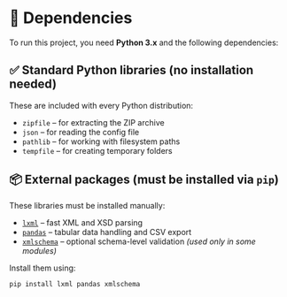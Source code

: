 # 🧰 Dependencies

To run this project, you need **Python 3.x** and the following dependencies:

## ✅ Standard Python libraries (no installation needed)
These are included with every Python distribution:

- `zipfile` – for extracting the ZIP archive
- `json` – for reading the config file
- `pathlib` – for working with filesystem paths
- `tempfile` – for creating temporary folders

## 📦 External packages (must be installed via `pip`)
These libraries must be installed manually:

- [`lxml`](https://lxml.de/) – fast XML and XSD parsing  
- [`pandas`](https://pandas.pydata.org/) – tabular data handling and CSV export  
- [`xmlschema`](https://pypi.org/project/xmlschema/) – optional schema-level validation *(used only in some modules)*

Install them using:

```bash
pip install lxml pandas xmlschema
```

